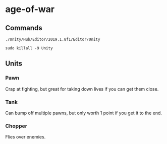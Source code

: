 # age-of-war

## Commands

`./Unity/Hub/Editor/2019.1.8f1/Editor/Unity`

`sudo killall -9 Unity`

## Units

### Pawn

Crap at fighting, but great for taking down lives if you can get them close.

### Tank

Can bump off multiple pawns, but only worth 1 point if you get it to the end.

### Chopper

Flies over enemies.
